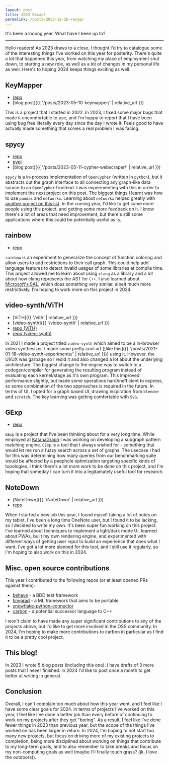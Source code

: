 ```yaml
---
layout: post
title: 2023 Recap!
permalink: /posts/2023-12-26-recap/
---
```


It's been a looong year. What have I been up to?

---

Hello readers! As 2023 draws to a close, I thought I'd try to catalogue some of
the interesting things I've worked on this year for posterity. There's quite a
lot that happened this year, from watching my place of employment shut down, to
starting a new role, as well as a lot of changes in my personal life as well.
Here's to hoping 2024 keeps things exciting as well.

## KeyMapper

+ [repo](https://github.com/aneeshdurg/KeyMapper)
+ [blog post]({{ '/posts/2023-05-10-keymapper/' | relative_url }})

This is a project that I started in 2022. In 2023, I fixed some major bugs that
made it uncomfortable to use, and I'm happy to report that I have been using bug
free literally every day since the day I wrote it. Feels good to have actually
made something that solves a real problem I was facing.

## spycy

+ [repo](https://github.com/aneeshdurg/spycy)
+ [pypi](https://pypi.org/project/spycy-aneeshdurg/)
+ [blog post]({{ '/posts/2023-05-11-cypher-webscraper/' | relative_url }})

`spycy` is a in-process implementation of `OpenCypher` (written in `python`), but it
abstracts out the graph interface to all connecting any graph-like data source
to an `OpenCypher` frontend. I was experimenting with this in order to implement
the next project on this post. The biggest things I learnt was how to use
`pandas` and `networkx`. Learning about `networkx` helped greatly with [another
project on this list](#gexp). In the coming year, I'd like to get some more
people using this project, and getting some more feedback on it. I know there's
a lot of areas that need improvement, but there's still some applications where
this could be potentially useful as is.


## rainbow

+ [repo](https://github.com/aneeshdurg/rainbow)

`rainbow` is an experiment to generalize the concept of function coloring and
allow users to add restrictions to their call graph. This could help add
language features to detect invalid usages of some libraries at compile time.
This project allowed me to learn about using `clang` as a library and a lot
about how clang represents the AST for `C++`. I also learned about [Microsoft's
SAL](https://learn.microsoft.com/en-us/cpp/code-quality/annotating-locking-behavior?view=msvc-170),
which does something very similar, albeit much more restrictively. I'm hoping to
work more on this project in 2024.


## video-synth/ViTH

+ [ViTH]({{ '/vith' | relative_url }})
+ [video-synth]({{ '/video-synth' | relative_url }})
+ [repo (ViTH)](https://github.com/aneeshdurg/vith)
+ [repo (video-synth)](https://github.com/aneeshdurg/video-synth)

In 2021 I made a project titled `video-synth` which aimed to be a in-browser
video synthesizer. I made some pretty cool art ([like this]({{ '/posts/2021-01-18-video-synth-experiments/' | relative_url }}))
using it. However, the UI/UX was garbage so I redid it and also changed a lot
about the underlying architecture. The biggest change to the engine was to
switch to a codegen/compiler for generating the resulting program instead of
evaluating each kernel/stage as it's own program. This improved performance
slightly, but made some operations hard/inefficient to express, so some
combination of the two approaches is required in the future. In terms of UI, I
opted for a graph based UI, drawing inspiration from `blender` and `scratch`.
The key learning was getting comfortable with `SVG`.

## GExp

+ [repo](https://github.com/aneeshdurg/gexp)

`GExp` is a project that I've been thinking about for a very long time. While
employed at [KatanaGraph](https://web.archive.org/web/20231223194833/https://katanagraph.ai/)
I was working on developing a subgraph pattern matching engine. `GExp` is a tool
that I always wished for - something that would let me run a fuzzy search across
a set of graphs. The usecase I had for this was determining how many queries
from our benchmarking suite would be affected by a peephole optimization
targeting specific kinds of topologies. I think there's a lot more work to be
done on this project, and I'm hoping that someday I can turn it into a
legitamately useful tool for research.

## NoteDown

+ [NoteDown]({{ '/NoteDown' | relative_url }})
+ [repo](https://github.com/aneeshdurg/NoteDown)

When I started a new job this year, I found myself taking a lot of notes on my
tablet. I've been a long time OneNote user, but I found it to be lacking, so I
decided to write my own. It's been super fun working on this project. I've
learned about techniques to implement a light/dark mode UI, learned about PWAs,
built my own rendering engine, and experimented with different ways of getting
user input to build an experience that does what I want. I've got a lot more
planned for this tool, and I still use it regularly, so I'm hoping to also work
on this in 2024.

## Misc. open source contributions

This year I contributed to the following repos (or at least opened PRs against
them):

+ [behave](https://github.com/behave/behave/pull/1097) - a BDD test framework
+ [tinygrad](https://github.com/tinygrad/tinygrad/pull/800) - a ML framework that aims to be portable
+ [snowflake-python-connector](https://github.com/snowflakedb/snowflake-connector-python/pull/1753)
+ [carbon](https://github.com/carbon-language/carbon-lang/pull/3411) - a potential successor language to C++

I won't claim to have made any super significant contributions to any of the
projects above, but I'd like to get more involved in the OSS community. In 2024,
I'm hoping to make more contributions to carbon in particular as I find it to be
a pretty cool project.


## This blog!

In 2023 I wrote 5 blog posts (including this one). I have drafts of 3 more posts
that I never finished. In 2024 I'd like to post once a month to get better at
writing in general.

## Conclusion

Overall, I can't complain too much about how this year went, and I feel like I
have some clear goals for 2024. In terms of projects I've worked on this year, I
feel like I've done a better job than every before of continuing to work on my
projects after they get "boring". As a result, I feel like I've done fewer
things in 2023 than previous year, but the scope of the things I've worked on
has been larger in return. In 2024, I'm hoping to not start too many new
projects, but focus on driving more of my existing projects to completion, being
more disciplined about working on things that contribute to my long-term goals,
and to also remember to take breaks and focus on my non-computing goals as well
(maybe I'll finally touch grass? (jk, I love the outdoors)).
